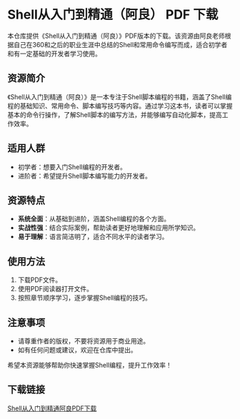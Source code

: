 # Shell从入门到精通（阿良） PDF 下载

本仓库提供《Shell从入门到精通（阿良）》PDF版本的下载。该资源由阿良老师根据自己在360和之后的职业生涯中总结的Shell和常用命令编写而成，适合初学者和有一定基础的开发者学习使用。

## 资源简介

《Shell从入门到精通（阿良）》是一本专注于Shell脚本编程的书籍，涵盖了Shell编程的基础知识、常用命令、脚本编写技巧等内容。通过学习这本书，读者可以掌握基本的命令行操作，了解Shell脚本的编写方法，并能够编写自动化脚本，提高工作效率。

## 适用人群

- 初学者：想要入门Shell编程的开发者。
- 进阶者：希望提升Shell脚本编写能力的开发者。

## 资源特点

- **系统全面**：从基础到进阶，涵盖Shell编程的各个方面。
- **实战性强**：结合实际案例，帮助读者更好地理解和应用所学知识。
- **易于理解**：语言简洁明了，适合不同水平的读者学习。

## 使用方法

1. 下载PDF文件。
2. 使用PDF阅读器打开文件。
3. 按照章节顺序学习，逐步掌握Shell编程的技巧。

## 注意事项

- 请尊重作者的版权，不要将资源用于商业用途。
- 如有任何问题或建议，欢迎在仓库中提出。

希望本资源能够帮助你快速掌握Shell编程，提升工作效率！

## 下载链接

[Shell从入门到精通阿良PDF下载](https://pan.quark.cn/s/87422410b047)